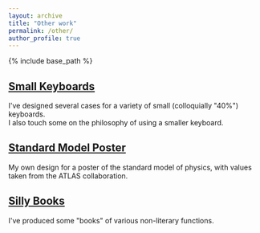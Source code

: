 ```yaml
---
layout: archive
title: "Other work"
permalink: /other/
author_profile: true
---
```


{% include base_path %}

## [Small Keyboards](about:blank)
I've designed several cases for a variety of small (colloquially "40%") keyboards.  
I also touch some on the philosophy of using a smaller keyboard.

## [Standard Model Poster](about:blank)

My own design for a poster of the standard model of physics, with values taken from the ATLAS collaboration.

## [Silly Books](about:blank)

I've produced some "books" of various non-literary functions.
